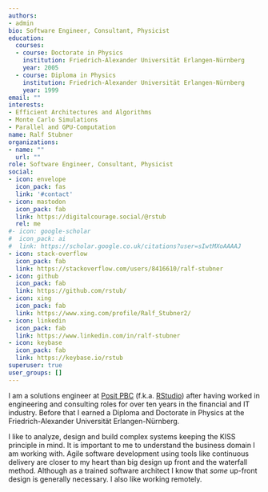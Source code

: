 ```yaml
---
authors:
- admin
bio: Software Engineer, Consultant, Physicist
education:
  courses:
  - course: Doctorate in Physics
    institution: Friedrich-Alexander Universität Erlangen-Nürnberg
    year: 2005
  - course: Diploma in Physics
    institution: Friedrich-Alexander Universität Erlangen-Nürnberg
    year: 1999
email: ""
interests:
- Efficient Architectures and Algorithms
- Monte Carlo Simulations
- Parallel and GPU-Computation
name: Ralf Stubner
organizations:
- name: ""
  url: ""
role: Software Engineer, Consultant, Physicist
social:
- icon: envelope
  icon_pack: fas
  link: '#contact'
- icon: mastodon
  icon_pack: fab
  link: https://digitalcourage.social/@rstub
  rel: me
#- icon: google-scholar
#  icon_pack: ai
#  link: https://scholar.google.co.uk/citations?user=sIwtMXoAAAAJ
- icon: stack-overflow
  icon_pack: fab
  link: https://stackoverflow.com/users/8416610/ralf-stubner
- icon: github
  icon_pack: fab
  link: https://github.com/rstub/
- icon: xing
  icon_pack: fab
  link: https://www.xing.com/profile/Ralf_Stubner2/
- icon: linkedin
  icon_pack: fab
  link: https://www.linkedin.com/in/ralf-stubner
- icon: keybase
  icon_pack: fab
  link: https://keybase.io/rstub
superuser: true
user_groups: []
---
```


I am a solutions engineer at [Posit PBC](https://posit.co/) (f.k.a. [RStudio](https://rstudio.com/)) after having worked in engineering and consulting roles for over ten years in the financial and IT industry.
Before that I earned a Diploma and Doctorate in Physics at the Friedrich-Alexander Universität Erlangen-Nürnberg.

I like to analyze, design and build complex systems keeping the KISS principle in mind.
It is important to me to understand the business domain I am working with.
Agile software development using tools like continuous delivery are closer to my heart than big design up front and the waterfall method.
Although as a trained software architect I know that *some* up-front design is generally necessary.
I also like working remotely.
